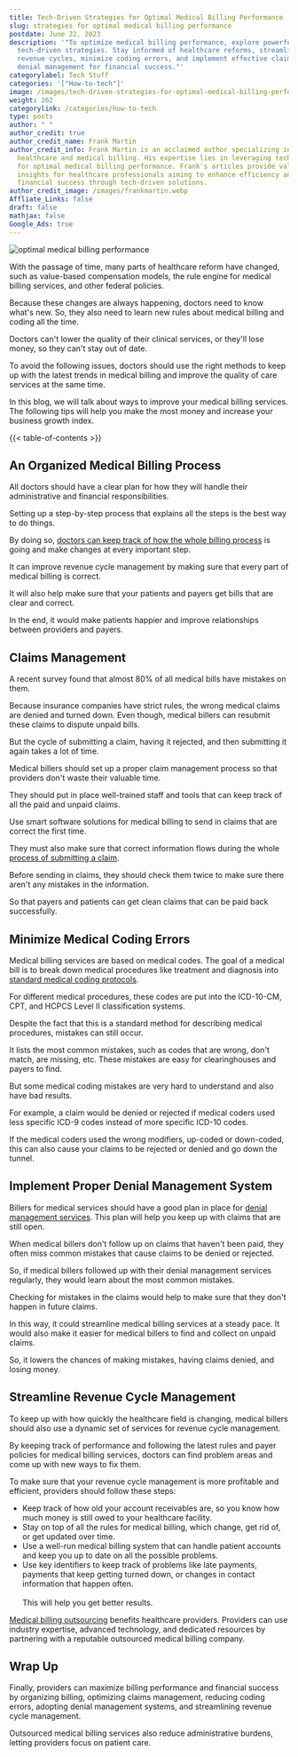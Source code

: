 ```yaml
---
title: Tech-Driven Strategies for Optimal Medical Billing Performance
slug: strategies for optimal medical billing performance
postdate: June 22, 2023
description: '"To optimize medical billing performance, explore powerful
  tech-driven strategies. Stay informed of healthcare reforms, streamline
  revenue cycles, minimize coding errors, and implement effective claims and
  denial management for financial success."'
categorylabel: Tech Stuff
categories: '["How-to-tech"]'
image: /images/tech-driven-strategies-for-optimal-medical-billing-performance.webp
weight: 262
categorylink: /categories/how-to-tech
type: posts
author: " "
author_credit: true
author_credit_name: Frank Martin
author_credit_info: Frank Martin is an acclaimed author specializing in
  healthcare and medical billing. His expertise lies in leveraging technology
  for optimal medical billing performance. Frank's articles provide valuable
  insights for healthcare professionals aiming to enhance efficiency and
  financial success through tech-driven solutions.
author_credit_image: /images/frankmartin.webp
Affliate_Links: false
draft: false
mathjax: false
Google_Ads: true
---
```

![optimal medical billing performance](/images/tech-driven-strategies-for-optimal-medical-billing-performance.webp "optimal medical billing performance")

With the passage of time, many parts of healthcare reform have changed, such as value-based compensation models, the rule engine for medical billing services, and other federal policies.

Because these changes are always happening, doctors need to know what's new. So, they also need to learn new rules about medical billing and coding all the time.

Doctors can't lower the quality of their clinical services, or they'll lose money, so they can't stay out of date.

To avoid the following issues, doctors should use the right methods to keep up with the latest trends in medical billing and improve the quality of care services at the same time. 

In this blog, we will talk about ways to improve your medical billing services. The following tips will help you make the most money and increase your business growth index.

{{< table-of-contents >}}

## **An Organized Medical Billing Process**

All doctors should have a clear plan for how they will handle their administrative and financial responsibilities. 

Setting up a step-by-step process that explains all the steps is the best way to do things. 

By doing so, [doctors can keep track of how the whole billing process](https://www.businessnewsdaily.com/8989-medical-billing-tips.html) is going and make changes at every important step. 

It can improve revenue cycle management by making sure that every part of medical billing is correct. 

It will also help make sure that your patients and payers get bills that are clear and correct. 

In the end, it would make patients happier and improve relationships between providers and payers.

## **Claims Management**

A recent survey found that almost 80% of all medical bills have mistakes on them. 

Because insurance companies have strict rules, the wrong medical claims are denied and turned down. Even though, medical billers can resubmit these claims to dispute unpaid bills. 

But the cycle of submitting a claim, having it rejected, and then submitting it again takes a lot of time.

Medical billers should set up a proper claim management process so that providers don't waste their valuable time. 

They should put in place well-trained staff and tools that can keep track of all the paid and unpaid claims. 

Use smart software solutions for medical billing to send in claims that are correct the first time. 

They must also make sure that correct information flows during the whole [process of submitting a claim](https://www.definitivehc.com/blog/medical-claims-101-what-you-need-to-know). 

Before sending in claims, they should check them twice to make sure there aren't any mistakes in the information. 

So that payers and patients can get clean claims that can be paid back successfully.

## **Minimize Medical Coding Errors**

Medical billing services are based on medical codes. The goal of a medical bill is to break down medical procedures like treatment and diagnosis into [standard medical coding protocols](https://bok.ahima.org/codingstandards). 

For different medical procedures, these codes are put into the ICD-10-CM, CPT, and HCPCS Level II classification systems.

Despite the fact that this is a standard method for describing medical procedures, mistakes can still occur. 

It lists the most common mistakes, such as codes that are wrong, don't match, are missing, etc. These mistakes are easy for clearinghouses and payers to find.

But some medical coding mistakes are very hard to understand and also have bad results. 

For example, a claim would be denied or rejected if medical coders used less specific ICD-9 codes instead of more specific ICD-10 codes. 

If the medical coders used the wrong modifiers, up-coded or down-coded, this can also cause your claims to be rejected or denied and go down the tunnel.

## **Implement Proper Denial Management System**

Billers for medical services should have a good plan in place for [denial management services](https://www.persistent.com/glossary/denial-management-systems/). This plan will help you keep up with claims that are still open. 

When medical billers don't follow up on claims that haven't been paid, they often miss common mistakes that cause claims to be denied or rejected.

So, if medical billers followed up with their denial management services regularly, they would learn about the most common mistakes. 

Checking for mistakes in the claims would help to make sure that they don't happen in future claims. 

In this way, it could streamline medical billing services at a steady pace. It would also make it easier for medical billers to find and collect on unpaid claims. 

So, it lowers the chances of making mistakes, having claims denied, and losing money.

## **Streamline Revenue Cycle Management**

To keep up with how quickly the healthcare field is changing, medical billers should also use a dynamic set of services for revenue cycle management. 

By keeping track of performance and following the latest rules and payer policies for medical billing services, doctors can find problem areas and come up with new ways to fix them.

To make sure that your revenue cycle management is more profitable and efficient, providers should follow these steps:

* Keep track of how old your account receivables are, so you know how much money is still owed to your healthcare facility.
* Stay on top of all the rules for medical billing, which change, get rid of, or get updated over time.
* Use a well-run medical billing system that can handle patient accounts and keep you up to date on all the possible problems.
* Use key identifiers to keep track of problems like late payments, payments that keep getting turned down, or changes in contact information that happen often. \
  \
  This will help you get better results.

[Medical billing outsourcing](https://billingfreedom.com/outsource-medical-billing-services/) benefits healthcare providers. Providers can use industry expertise, advanced technology, and dedicated resources by partnering with a reputable outsourced medical billing company. 

## **Wrap Up**

Finally, providers can maximize billing performance and financial success by organizing billing, optimizing claims management, reducing coding errors, adopting denial management systems, and streamlining revenue cycle management. 

Outsourced medical billing services also reduce administrative burdens, letting providers focus on patient care.